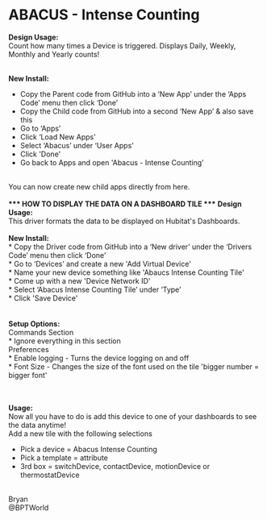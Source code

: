 # ABACUS - Intense Counting
<b>Design Usage:</b><br>
Count how many times a Device is triggered. Displays Daily, Weekly, Monthly and Yearly counts!<br><br>

<b>New Install:</b><br>
* Copy the Parent code from GitHub into a ‘New App’ under the ‘Apps Code’ menu then click ‘Done’
* Copy the Child code from GitHub into a second ‘New App’ & also save this
* Go to ‘Apps’
* Click ‘Load New Apps’
* Select ‘Abacus’ under ‘User Apps’
* Click 'Done'
* Go back to Apps and open 'Abacus - Intense Counting'
<br>
You can now create new child apps directly from here.<br><br>
<b>*** HOW TO DISPLAY THE DATA ON A DASHBOARD TILE ***</b>
<b>Design Usage:</b><br>
This driver formats the data to be displayed on Hubitat's Dashboards.<br><br>
<b>New Install:</b><br>
* Copy the Driver code from GitHub into a ‘New driver’ under the ‘Drivers Code’ menu then click ‘Done’<br>
* Go to ‘Devices’ and create a new 'Add Virtual Device'<br>
* Name your new device something like 'Abaucs Intense Counting Tile'<br>
* Come up with a new 'Device Network ID'<br>
* Select ‘Abacus Intense Counting Tile’ under ‘Type’<br>
* Click 'Save Device'<br>
<br><br>
<b>Setup Options:</b><br>
Commands Section<br>
* Ignore everything in this section
<br>
Preferences<br>
* Enable logging - Turns the device logging on and off<br>
* Font Size - Changes the size of the font used on the tile 'bigger number = bigger font'<br>
<br><br>

<b>Usage:</b><br>
Now all you have to do is add this device to one of your dashboards to see the data anytime!<br>
Add a new tile with the following selections
- Pick a device = Abacus Intense Counting
- Pick a template = attribute
- 3rd box = switchDevice, contactDevice, motionDevice or thermostatDevice

<br>
Bryan<br>
@BPTWorld
